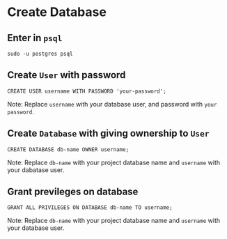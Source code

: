 # Create Database

## Enter in `psql`
```
sudo -u postgres psql
```

## Create `User` with password
```
CREATE USER username WITH PASSWORD 'your-password';
```
Note: Replace `username` with your database user, and password with `your password`.

## Create `Database` with giving ownership to `User`
```
CREATE DATABASE db-name OWNER username;
```
Note: Replace `db-name` with your project database name and `username` with your dabatase user.

## Grant previleges on database
```
GRANT ALL PRIVILEGES ON DATABASE db-name TO username;
```
Note: Replace `db-name` with your project database name and `username` with your database user.


